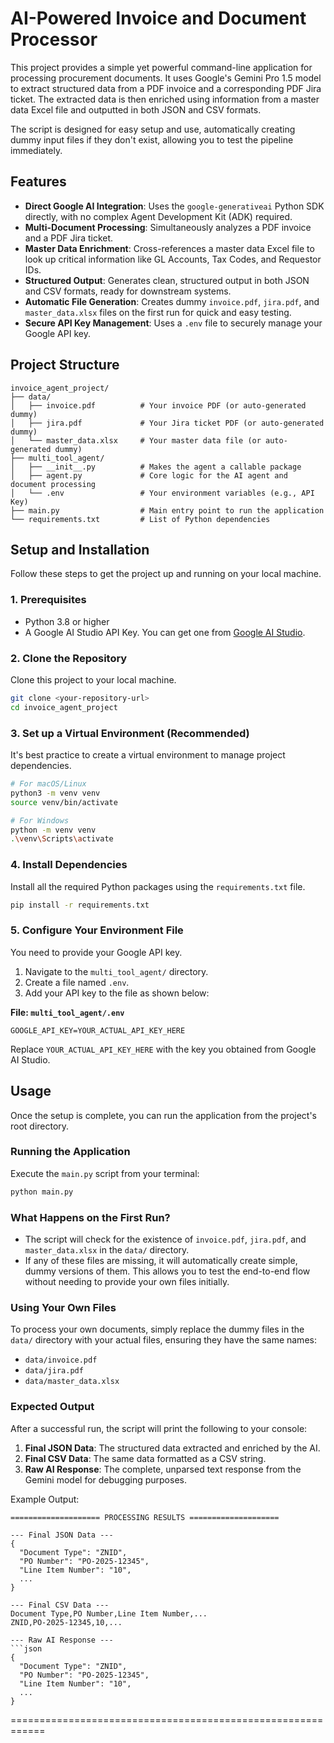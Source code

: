 # AI-Powered Invoice and Document Processor

This project provides a simple yet powerful command-line application for processing procurement documents. It uses Google's Gemini Pro 1.5 model to extract structured data from a PDF invoice and a corresponding PDF Jira ticket. The extracted data is then enriched using information from a master data Excel file and outputted in both JSON and CSV formats.

The script is designed for easy setup and use, automatically creating dummy input files if they don't exist, allowing you to test the pipeline immediately.

## Features

  - **Direct Google AI Integration**: Uses the `google-generativeai` Python SDK directly, with no complex Agent Development Kit (ADK) required.
  - **Multi-Document Processing**: Simultaneously analyzes a PDF invoice and a PDF Jira ticket.
  - **Master Data Enrichment**: Cross-references a master data Excel file to look up critical information like GL Accounts, Tax Codes, and Requestor IDs.
  - **Structured Output**: Generates clean, structured output in both JSON and CSV formats, ready for downstream systems.
  - **Automatic File Generation**: Creates dummy `invoice.pdf`, `jira.pdf`, and `master_data.xlsx` files on the first run for quick and easy testing.
  - **Secure API Key Management**: Uses a `.env` file to securely manage your Google API key.

## Project Structure

```
invoice_agent_project/
├── data/
│   ├── invoice.pdf          # Your invoice PDF (or auto-generated dummy)
│   ├── jira.pdf             # Your Jira ticket PDF (or auto-generated dummy)
│   └── master_data.xlsx     # Your master data file (or auto-generated dummy)
├── multi_tool_agent/
│   ├── __init__.py          # Makes the agent a callable package
│   ├── agent.py             # Core logic for the AI agent and document processing
│   └── .env                 # Your environment variables (e.g., API Key)
├── main.py                  # Main entry point to run the application
└── requirements.txt         # List of Python dependencies
```

## Setup and Installation

Follow these steps to get the project up and running on your local machine.

### 1\. Prerequisites

  - Python 3.8 or higher
  - A Google AI Studio API Key. You can get one from [Google AI Studio](https://aistudio.google.com/).

### 2\. Clone the Repository

Clone this project to your local machine.

```bash
git clone <your-repository-url>
cd invoice_agent_project
```

### 3\. Set up a Virtual Environment (Recommended)

It's best practice to create a virtual environment to manage project dependencies.

```bash
# For macOS/Linux
python3 -m venv venv
source venv/bin/activate

# For Windows
python -m venv venv
.\venv\Scripts\activate
```

### 4\. Install Dependencies

Install all the required Python packages using the `requirements.txt` file.

```bash
pip install -r requirements.txt
```

### 5\. Configure Your Environment File

You need to provide your Google API key.

1.  Navigate to the `multi_tool_agent/` directory.
2.  Create a file named `.env`.
3.  Add your API key to the file as shown below:

**File: `multi_tool_agent/.env`**

```
GOOGLE_API_KEY=YOUR_ACTUAL_API_KEY_HERE
```

Replace `YOUR_ACTUAL_API_KEY_HERE` with the key you obtained from Google AI Studio.

## Usage

Once the setup is complete, you can run the application from the project's root directory.

### Running the Application

Execute the `main.py` script from your terminal:

```bash
python main.py
```

### What Happens on the First Run?

  - The script will check for the existence of `invoice.pdf`, `jira.pdf`, and `master_data.xlsx` in the `data/` directory.
  - If any of these files are missing, it will automatically create simple, dummy versions of them. This allows you to test the end-to-end flow without needing to provide your own files initially.

### Using Your Own Files

To process your own documents, simply replace the dummy files in the `data/` directory with your actual files, ensuring they have the same names:

  - `data/invoice.pdf`
  - `data/jira.pdf`
  - `data/master_data.xlsx`

### Expected Output

After a successful run, the script will print the following to your console:

1.  **Final JSON Data**: The structured data extracted and enriched by the AI.
2.  **Final CSV Data**: The same data formatted as a CSV string.
3.  **Raw AI Response**: The complete, unparsed text response from the Gemini model for debugging purposes.

Example Output:

````
==================== PROCESSING RESULTS ====================

--- Final JSON Data ---
{
  "Document Type": "ZNID",
  "PO Number": "PO-2025-12345",
  "Line Item Number": "10",
  ...
}

--- Final CSV Data ---
Document Type,PO Number,Line Item Number,...
ZNID,PO-2025-12345,10,...

--- Raw AI Response ---
```json
{
  "Document Type": "ZNID",
  "PO Number": "PO-2025-12345",
  "Line Item Number": "10",
  ...
}
````

\============================================================

```
```